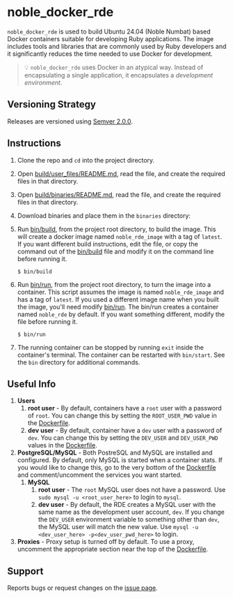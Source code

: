 # noble_docker_rde

`noble_docker_rde` is used to build Ubuntu 24.04 (Noble Numbat) based Docker containers suitable for developing Ruby applications. The image includes tools and libraries that are commonly used by Ruby developers and it significantly reduces the time needed to use Docker for development.

> :bulb: `noble_docker_rde` uses Docker in an atypical way. Instead of encapsulating a single application, it encapsulates a *development environment*.

## Versioning Strategy

Releases are versioned using [Semver 2.0.0](https://semver.org/spec/v2.0.0.html).

## Instructions

1. Clone the repo and `cd` into the project directory.
1. Open [build/user_files/README.md](build/user_files/README.md), read the file, and create the required files in that directory.
1. Open [build/binaries/README.md](build/binaries/README.md), read the file, and create the required files in that directory.
1. Download binaries and place them in the `binaries` directory:
1. Run [bin/build](bin/build), from the project root directory, to build the image. This will create a docker image named `noble_rde_image` with a tag of `latest`. If you want different build instructions, edit the file, or copy the command out of the [bin/build](bin/build) file and modify it on the command line before running it.

    ```
    $ bin/build
    ```

1. Run [bin/run](bin/run), from the project root directory, to turn the image into a container. This script assumes the image is named `noble_rde_image` and has a tag of `latest`. If you used a different image name when you built the image, you'll need modify [bin/run](bin/run). The bin/run creates a container named `noble_rde` by default. If you want something different, modify the file before running it.

    ```
    $ bin/run
    ```

1. The running container can be stopped by running `exit` inside the container's terminal. The container can be restarted with `bin/start`. See the `bin` directory for additional commands.

## Useful Info

1. **Users**
    1. **root user** - By default, containers have a `root` user with a password of `root`. You can change this by setting the `ROOT_USER_PWD` value in the [Dockerfile](Dockerfile).
    1. **dev user** - By default, container have a `dev` user with a password of `dev`. You can change this by setting the `DEV_USER` and `DEV_USER_PWD` values in the [Dockerfile](Dockerfile).
1. **PostgreSQL/MySQL** - Both PostreSQL and MySQL are installed and configured. By default, only MySQL is started when a container stats. If you would like to change this, go to the very bottom of the [Dockerfile](Dockerfile) and comment/uncomment the services you want started.
    1. **MySQL**
        1. **root user** - The `root` MySQL user does not have a password. Use `sudo mysql -u <root_user_here>` to login to `mysql`.
        1. **dev user** - By default, the RDE creates a MySQL user with the same name as the development user account, `dev`. If you change the `DEV_USER` environment variable to something other than `dev`, the MySQL user will match the new value. Use `mysql -u <dev_user_here> -p<dev_user_pwd_here>` to login.
1. **Proxies** - Proxy setup is turned off by default. To use a proxy, uncomment the appropriate section near the top of the [Dockerfile](Dockerfile).

## Support

Reports bugs or request changes on the [issue page](https://github.com/roberts1000/noble_docker_rde/issues).
